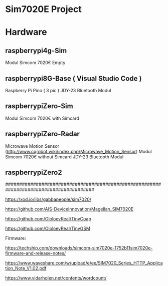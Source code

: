 # Sim7020E Project

# Hardware 

## raspberrypi4g-Sim
Modul Simcom 7020€ Empty

## raspberrypi8G-Base ( Visual Studio Code )
Raspberry Pi Pino ( 3 pic )
JDY-23 Bluetooth Modul

## raspberrypiZero-Sim
Modul Simcom 7020€ with Simcard
 
## raspberrypiZero-Radar
Microwave Motion Sensor (http://www.cqrobot.wiki/index.php/Microwave_Motion_Sensor)
Modul Simcom 7020€ without Simcard
JDY-23 Bluetooth Modul


## raspberrypiZero2





########################################################################################

https://xod.io/libs/gabbapeople/sim7020/

https://github.com/AIS-DeviceInnovation/Magellan_SIM7020E

https://github.com/OloloevReal/TinyCoap

https://github.com/OloloevReal/TinyGSM


Firmware:

https://techship.com/downloads/simcom-sim7020e-1752b11sim7020e-firmware-and-release-notes/


https://www.waveshare.com/w/upload/e/ee/SIM7020_Series_HTTP_Application_Note_V1.02.pdf

https://www.vidarholen.net/contents/wordcount/
